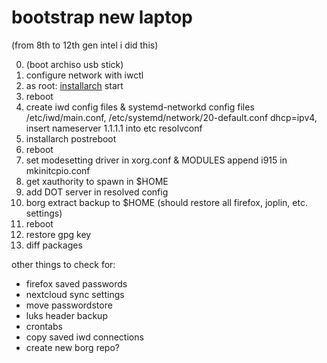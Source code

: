 # bootstrap new laptop

(from 8th to 12th gen intel i did this)

0. (boot archiso usb stick)
1. configure network with iwctl
1. as root: [installarch](https://github.com/nunq/installarch) start
2. reboot
3. create iwd config files & systemd-networkd config files /etc/iwd/main.conf, /etc/systemd/network/20-default.conf dhcp=ipv4, insert nameserver 1.1.1.1 into etc resolvconf
4. installarch postreboot
5. reboot
6. set modesetting driver in xorg.conf & MODULES append i915 in mkinitcpio.conf
8. get xauthority to spawn in $HOME
9. add DOT server in resolved config
10. borg extract backup to $HOME (should restore all firefox, joplin, etc. settings)
11. reboot
12. restore gpg key
13. diff packages

other things to check for:
* firefox saved passwords
* nextcloud sync settings
* move passwordstore
* luks header backup 
* crontabs
* copy saved iwd connections
* create new borg repo?

